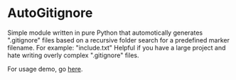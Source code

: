 # AutoGitignore
Simple module written in pure Python that automotically generates ".gitignore" files based on a recursive folder search for a predefined marker filename. For example: "include.txt" Helpful if you have a large project and hate writing overly complex ".gitignore" files.

For usage demo, go [here](Demo/README.md).